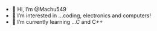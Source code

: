- 👋 Hi, I’m @Machu549
- 👀 I’m interested in ...coding, electronics and computers!
- 🌱 I’m currently learning ...C and C++


<!---
Machu549/Machu549 is a ✨ special ✨ repository because its `README.md` (this file) appears on your GitHub profile.
You can click the Preview link to take a look at your changes.
--->
